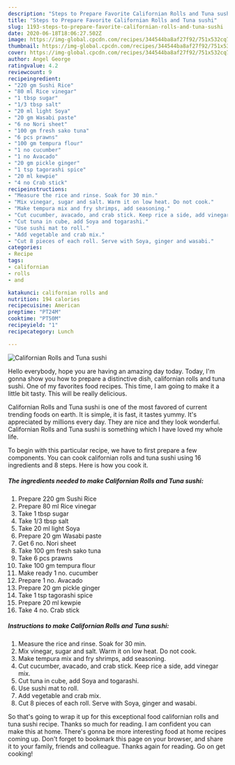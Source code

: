 ```yaml
---
description: "Steps to Prepare Favorite Californian Rolls and Tuna sushi"
title: "Steps to Prepare Favorite Californian Rolls and Tuna sushi"
slug: 1193-steps-to-prepare-favorite-californian-rolls-and-tuna-sushi
date: 2020-06-18T18:06:27.502Z
image: https://img-global.cpcdn.com/recipes/344544ba8af27f92/751x532cq70/californian-rolls-and-tuna-sushi-recipe-main-photo.jpg
thumbnail: https://img-global.cpcdn.com/recipes/344544ba8af27f92/751x532cq70/californian-rolls-and-tuna-sushi-recipe-main-photo.jpg
cover: https://img-global.cpcdn.com/recipes/344544ba8af27f92/751x532cq70/californian-rolls-and-tuna-sushi-recipe-main-photo.jpg
author: Angel George
ratingvalue: 4.2
reviewcount: 9
recipeingredient:
- "220 gm Sushi Rice"
- "80 ml Rice vinegar"
- "1 tbsp sugar"
- "1/3 tbsp salt"
- "20 ml light Soya"
- "20 gm Wasabi paste"
- "6 no Nori sheet"
- "100 gm fresh sako tuna"
- "6 pcs prawns"
- "100 gm tempura flour"
- "1 no cucumber"
- "1 no Avacado"
- "20 gm pickle ginger"
- "1 tsp tagorashi spice"
- "20 ml kewpie"
- "4 no Crab stick"
recipeinstructions:
- "Measure the rice and rinse. Soak for 30 min."
- "Mix vinegar, sugar and salt. Warm it on low heat. Do not cook."
- "Make tempura mix and fry shrimps, add seasoning."
- "Cut cucumber, avacado, and crab stick. Keep rice a side, add vinegar mix."
- "Cut tuna in cube, add Soya and togarashi."
- "Use sushi mat to roll."
- "Add vegetable and crab mix."
- "Cut 8 pieces of each roll. Serve with Soya, ginger and wasabi."
categories:
- Recipe
tags:
- californian
- rolls
- and

katakunci: californian rolls and 
nutrition: 194 calories
recipecuisine: American
preptime: "PT24M"
cooktime: "PT50M"
recipeyield: "1"
recipecategory: Lunch

---
```



![Californian Rolls and Tuna sushi](https://img-global.cpcdn.com/recipes/344544ba8af27f92/751x532cq70/californian-rolls-and-tuna-sushi-recipe-main-photo.jpg)

Hello everybody, hope you are having an amazing day today. Today, I'm gonna show you how to prepare a distinctive dish, californian rolls and tuna sushi. One of my favorites food recipes. This time, I am going to make it a little bit tasty. This will be really delicious.

Californian Rolls and Tuna sushi is one of the most favored of current trending foods on earth. It is simple, it is fast, it tastes yummy. It's appreciated by millions every day. They are nice and they look wonderful. Californian Rolls and Tuna sushi is something which I have loved my whole life.




To begin with this particular recipe, we have to first prepare a few components. You can cook californian rolls and tuna sushi using 16 ingredients and 8 steps. Here is how you cook it.

<!--inarticleads1-->

##### The ingredients needed to make Californian Rolls and Tuna sushi:

1. Prepare 220 gm Sushi Rice
1. Prepare 80 ml Rice vinegar
1. Take 1 tbsp sugar
1. Take 1/3 tbsp salt
1. Take 20 ml light Soya
1. Prepare 20 gm Wasabi paste
1. Get 6 no. Nori sheet
1. Take 100 gm fresh sako tuna
1. Take 6 pcs prawns
1. Take 100 gm tempura flour
1. Make ready 1 no. cucumber
1. Prepare 1 no. Avacado
1. Prepare 20 gm pickle ginger
1. Take 1 tsp tagorashi spice
1. Prepare 20 ml kewpie
1. Take 4 no. Crab stick




<!--inarticleads2-->

##### Instructions to make Californian Rolls and Tuna sushi:

1. Measure the rice and rinse. Soak for 30 min.
1. Mix vinegar, sugar and salt. Warm it on low heat. Do not cook.
1. Make tempura mix and fry shrimps, add seasoning.
1. Cut cucumber, avacado, and crab stick. Keep rice a side, add vinegar mix.
1. Cut tuna in cube, add Soya and togarashi.
1. Use sushi mat to roll.
1. Add vegetable and crab mix.
1. Cut 8 pieces of each roll. Serve with Soya, ginger and wasabi.




So that's going to wrap it up for this exceptional food californian rolls and tuna sushi recipe. Thanks so much for reading. I am confident you can make this at home. There's gonna be more interesting food at home recipes coming up. Don't forget to bookmark this page on your browser, and share it to your family, friends and colleague. Thanks again for reading. Go on get cooking!
